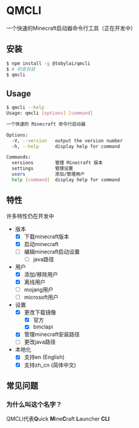# QMCLI
一个快速的Minecraft启动器命令行工具（正在开发中）

## 安装
```bash
$ npm install -g @tobylai/qmcli
$ # 检查安装
$ qmcli
```

## Usage
```bash
$ qmcli --help
Usage: qmcli [options] [command]

一个快速的 Minecraft 命令行启动器

Options:
  -V, --version   output the version number
  -h, --help      display help for command

Commands:
  versions        管理 Minecraft 版本
  settings        管理设置
  users           添加/管理用户
  help [command]  display help for command
```
## 特性
许多特性仍在开发中

- 版本
    - [X] 下载minecraft版本
    - [X] 启动minecraft
    - [ ] 编辑minecraft启动设置
        - [ ] java路径
- 用户
    - [X] 添加/移除用户
    - [X] 离线用户
    - [ ] mojang用户
    - [ ] microsoft用户
- 设置
    - [X] 更改下载镜像
        - [X] 官方
        - [X] bmclapi
    - [X] 管理minecraft安装路径
    - [ ] 更改java路径
- 本地化
    - [X] 支持en (English)
    - [X] 支持zh_cn (简体中文)

## 常见问题
### 为什么叫这个名字？
QMCLI代表**Q**uick **M**ine**C**raft **L**auncher **CLI**